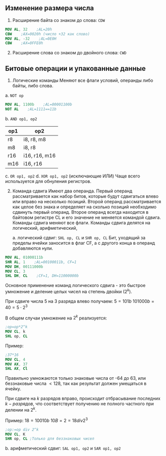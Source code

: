 ## Изменение размера числа 

1. Расширение байта со знаком до слова: `CDW`
   
```nasm
MOV AL, 32    ;AL=20h
CBW    ;AX=0020h (число +32 как слово)
MOV AL, -32    ;AL=0E0H
CBW    ;AX=0FFE0h
```

2. Расширение слова со знаком до двойного слова: `CWD`

## Битовые операции и упакованные данные

1. Логические команды
   Меняют все флаги условий, операнды либо байты, либо слова.
   
a. `NOT op`
   
```nasm
MOV AL, 1100b    ;AL=00001100b
NOT AL    ;AL=1111==11b
```

b. `AND op1, op2`

| op1 | op2           |
| --- | ------------- |
| r8  | i8, r8, m8    |
| m8  | i8, r8        |
| r16 | i16, r16, m16 |
| m16 | i16, r16      | 

c. `OR op1, op2`
d. `XOR op1, op2` (исключающие ИЛИ)
Чаще всего используется для обнуления регистров.

2. Команда сдвига
   Имеют два операнда. Первый операнд рассматривается как набор битов, которые будут сдвигаться влево или вправо на несколько позиций. Второй операнд рассматривается как целое без знака и определяет на сколько позиций необходимо сдвинуть первый операнд. Второе операнд всегда находится в байтовом регистре CL и его значение не меняется командой сдвига. Команды сдвига меняют все флаги. Команды сдвига делятся на логический, арифметический, 
   
   a. логический сдвиг: `SHL op, CL` и `SHR op, CL`
   Бит, уходящий за пределы ячейки заносится в флаг CF, а с другого конца в операнд добавляются нули.
   
```nasm
MOV AL, 01000111b
SHR AL, 1    ;AL=00100011b, CF=1
MOV DH, 00111000b
MOV CL, 3
SHL DH, CL    ;CF=1, DH=11000000b
```

Основное применение команд логического сдвига - это быстрое умножение и деление целых чисел на степень двойки ($2^k$).

При сдвиге числа 5 на 3 разряда влево получаем: 
$5=101b$
$101000b=40=5\cdot 2^3$

В общем случаи умножение на $2^k$ реализуется:

```nasm
;op=op*2^k
MOV CL, k
SHL op, CL
```

Пример:

```nasm
;37*16
MOV CL, 4
MOV AX, 37
SHL AX, Cl
```

Правильно умножаются только знаковые числа от -64 до 63, или беззнаковые числа $\lt 128$, так как результат должен умещаться в ячейку.

При сдвиге на $k$ разрядов вправо, происходит отбрасывание последних $k-разрядов$, что соответствует получению не полного частного при делении на $2^k$.

Пример:
$18=10010b$ $10B=2=18 div 2^3$
```nasm
;op:=op div 2^k
MOV CL, K
SHR op, CL ;Только для беззнаковых чисел
```


b. арифметический сдвиг: `SAL op1, op2` и `SAR op1, op2`


